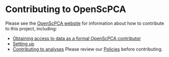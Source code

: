 # Contributing to OpenScPCA

Please see the [OpenScPCA website](https://openscpca.readthedocs.io/) for information about how to contribute to this project, including:


* [Obtaining access to data as a formal OpenScPCA contributor](https://openscpca.readthedocs.io/#become-a-contributor)
* [Setting up](https://openscpca.readthedocs.io/technical-setup)
* [Contributing to analyses](https://openscpca.readthedocs.io/contributing-to-analyses)
Please review our [Policies](https://openscpca.readthedocs.io/policies) before contributing.
